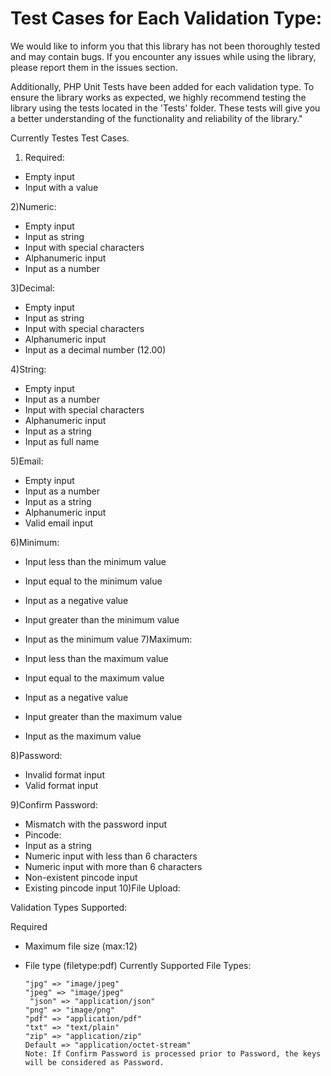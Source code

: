 
# Test Cases for Each Validation Type:
We would like to inform you that this library has not been thoroughly tested and may contain bugs. If you encounter any issues while using the library, please report them in the issues section.

Additionally, PHP Unit Tests have been added for each validation type. To ensure the library works as expected, we highly recommend testing the library using the tests located in the 'Tests' folder. These tests will give you a better understanding of the functionality and reliability of the library."

Currently Testes Test Cases. 

1) Required:

- Empty input
- Input with a value

2)Numeric:

- Empty input
- Input as string
- Input with special characters
- Alphanumeric input
- Input as a number

3)Decimal:

- Empty input
- Input as string
- Input with special characters
- Alphanumeric input
- Input as a decimal number (12.00)

4)String:

- Empty input
- Input as a number
- Input with special characters
- Alphanumeric input
- Input as a string
- Input as full name

5)Email:

- Empty input
- Input as a number
- Input as a string
- Alphanumeric input
- Valid email input

6)Minimum:

- Input less than the minimum value
- Input equal to the minimum value
- Input as a negative value
- Input greater than the minimum value
- Input as the minimum value
7)Maximum:

- Input less than the maximum value
- Input equal to the maximum value
- Input as a negative value
- Input greater than the maximum value
- Input as the maximum value

8)Password:

- Invalid format input
- Valid format input

9)Confirm Password:

- Mismatch with the password input
- Pincode:
- Input as a string
- Numeric input with less than 6 characters
- Numeric input with more than 6 characters
- Non-existent pincode input
- Existing pincode input
10)File Upload:

Validation Types Supported:

Required
- Maximum file size (max:12)
- File type (filetype:pdf)
Currently Supported File Types:

  ```
  "jpg" => "image/jpeg"
  "jpeg" => "image/jpeg"
   "json" => "application/json"
  "png" => "image/png"
  "pdf" => "application/pdf"
  "txt" => "text/plain"
  "zip" => "application/zip"
  Default => "application/octet-stream"
  Note: If Confirm Password is processed prior to Password, the keys will be considered as Password.
  ```

